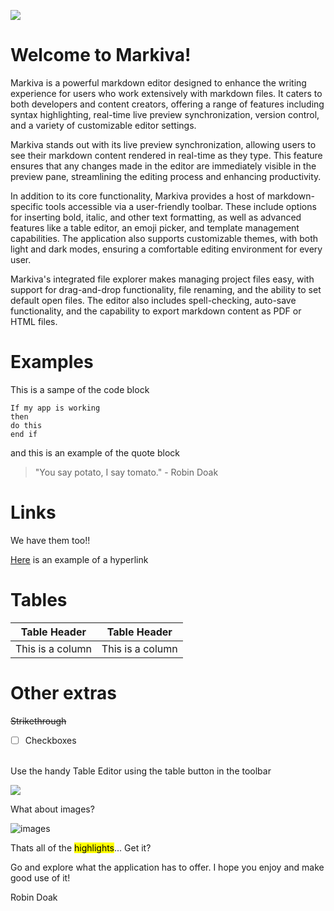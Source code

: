 <img src="https://i.postimg.cc/rpkYdZzf/Screenshot-2024-08-17-000259.png"></img>

# Welcome to Markiva!

Markiva is a powerful markdown editor designed to enhance the writing experience for users who work extensively with markdown files. It caters to both developers and content creators, offering a range of features including syntax highlighting, real-time live preview synchronization, version control, and a variety of customizable editor settings.

Markiva stands out with its live preview synchronization, allowing users to see their markdown content rendered in real-time as they type. This feature ensures that any changes made in the editor are immediately visible in the preview pane, streamlining the editing process and enhancing productivity.

In addition to its core functionality, Markiva provides a host of markdown-specific tools accessible via a user-friendly toolbar. These include options for inserting bold, italic, and other text formatting, as well as advanced features like a table editor, an emoji picker, and template management capabilities. The application also supports customizable themes, with both light and dark modes, ensuring a comfortable editing environment for every user.

Markiva's integrated file explorer makes managing project files easy, with support for drag-and-drop functionality, file renaming, and the ability to set default open files. The editor also includes spell-checking, auto-save functionality, and the capability to export markdown content as PDF or HTML files.

# Examples

This is a sampe of the code block

```
If my app is working
then
do this
end if
```

and this is an example of the quote block

> "You say potato, I say tomato." - Robin Doak

# Links

We have them too!!

[Here](https://github.com/skillerious) is an example of a hyperlink

# Tables

| Table Header | Table Header |
| --- | --- |
| This is a column | This is a column |

# Other extras

~~Strikethrough~~

- [ ] Checkboxes 

<br />
Use the handy Table Editor using the table button in the toolbar


![](https://i.postimg.cc/DzTGcvyr/Screenshot-2024-08-16-200147.png)

What about images?

![images ](https://lh3.googleusercontent.com/86arOE_jc_FYR6_mPbeXrzWB4LwvgCRWPGXbbftgG4_zAjY05ajbmq3xiG0Xc_uYCoTccikGvLdo5WIlofH5pmySn1VRejqngh2pwDLquiLJYayCOJKUrZKFnOwmSxKzQqqOM1y5o42TPk6LYR1vbPjrEPx3dQIUEwS4IPRjzt3JdPZT32TkqCECm-PoQtsBAPnyN6g46PbiyD9fblgzuBcT2xuO1AaZgOkR53bom8ATCBkDgcYT_mnsxWuxLGp6cNFUR4lWBFKyYkYJWJY--KmIVCWDDoJ3SxwjimGjwRG-X2Qu3AP4wa6tRazHuBo3a8IOofm6f5arSRdpVy4AaXoacTPz8TSkcofA0YaIttHpek1Gi5v1yMSbi5mHV6Mfv4lyczXPp8c5iNR7IFPvgMz1BiCETTxNwSvDjb2JCN94_256Fzejrs-Dk-kMYeCCYQh2Zd_lt9xiEQDgZ5gufdpxxM9xDiP447vrOqKbBMcAS_6hu43EwRi97ILAhBpS3QLP-4WhKf4GHauWqML_EcBvhszB-6T1iGeCWvpAT9jZVDVgekalBvLZiZNoy5Ow9QlnHA=w1827-h711-no-tmp.jpg)

Thats all of the <mark>highlights</mark>... Get it?

Go and explore what the application has to offer. I hope you enjoy and make good use of it!

Robin Doak
